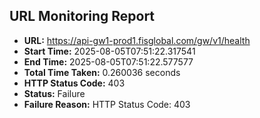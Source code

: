 ## URL Monitoring Report

- **URL:** https://api-gw1-prod1.fisglobal.com/gw/v1/health
- **Start Time:** 2025-08-05T07:51:22.317541
- **End Time:** 2025-08-05T07:51:22.577577
- **Total Time Taken:** 0.260036 seconds
- **HTTP Status Code:** 403
- **Status:** Failure
- **Failure Reason:** HTTP Status Code: 403
